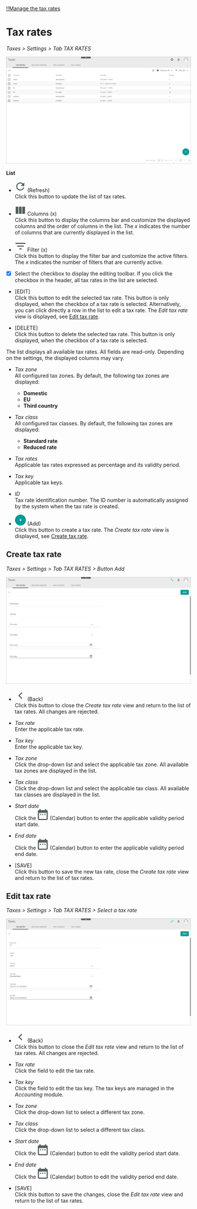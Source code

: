 [!!Manage the tax rates](../Integration/01_ManageTaxRates.md)

[comment]: <> (Add link to Manage tax keys in Accounting if available)

# Tax rates

*Taxes > Settings > Tab TAX RATES*

![Tax rates](../../Assets/Screenshots/Taxes/Settings/TaxRates/TaxRates.png "[Tax rates]")

**List**

- ![Refresh](../../Assets/Icons/Refresh01.png "[Refresh]") (Refresh)   
    Click this button to update the list of tax rates.

- ![Columns](../../Assets/Icons/Columns.png "[Columns]") Columns (x)   
    Click this button to display the columns bar and customize the displayed columns and the order of columns in the list. The *x* indicates the number of columns that are currently displayed in the list.

- ![Filter](../../Assets/Icons/Filter.png "[Filter]") Filter (x)   
    Click this button to display the filter bar and customize the active filters. The *x* indicates the number of filters that are currently active.

- [x]     
    Select the checkbox to display the editing toolbar. If you click the checkbox in the header, all tax rates in the list are selected.

[comment]: <> (Alle Tax rates ausgewählt, aber es ist nicht möglich, etwas zu machen, i.e. keine Editing toolbar angezeigt. Stand: 19.09.22)

- [EDIT]   
    Click this button to edit the selected tax rate. This button is only displayed, when the checkbox of a tax rate is selected. Alternatively, you can click directly a row in the list to edit a tax rate. The *Edit tax rate* view is displayed, see [Edit tax rate](#edit-tax-rate).   

[comment]: <> (Ändern in der Zukunft? In neuer UI, Edit-Fenster werden einfach den Namen des ausgewählten Tax rates/Produktes, usw.; Create-Fenster werden "New ..." heißen. Besprochen in UX-Docu Meeting 08.08.22)

- [DELETE]  
    Click this button to delete the selected tax rate. This button is only displayed, when the checkbox of a tax rate is selected.   


The list displays all available tax rates. All fields are read-only. Depending on the settings, the displayed columns may vary.

- *Tax zone*  
  All configured tax zones. By default, the following tax zones are displayed:
    - **Domestic**
    - **EU**
    - **Third country**

- *Tax class*  
  All configured tax classes. By default, the following tax zones are displayed:
    - **Standard rate**
    - **Reduced rate**  

- *Tax rates*  
    Applicable tax rates expressed as percentage and its validity period.

- *Tax key*  
    Applicable tax keys.

- *ID*  
    Tax rate identification number. The ID number is automatically assigned by the system when the tax rate is created.

- ![Add](../../Assets/Icons/Plus01.png "[Add]") (Add)   
    Click this button to create a tax rate. The *Create tax rate* view is displayed, see [Create tax rate](#create-tax-rate).


## Create tax rate

*Taxes > Settings > Tab TAX RATES > Button Add*

![Create tax rate](../../Assets/Screenshots/Taxes/Settings/TaxRates/CreateTaxRate.png "[Create tax rate]")

- ![Back](../../Assets/Icons/Back02.png "[Back]") (Back)   
    Click this button to close the *Create tax rate* view and return to the list of tax rates. All changes are rejected.

- *Tax rate*  
    Enter the applicable tax rate.

- *Tax key*  
    Enter the applicable tax key.

- *Tax zone*  
    Click the drop-down list and select the applicable tax zone. All available tax zones are displayed in the list.

- *Tax class*  
    Click the drop-down list and select the applicable tax class. All available tax classes are displayed in the list.

- *Start date*   
    Click the ![Calendar](../../Assets/Icons/Calendar.png "[Calendar]") (Calendar) button to enter the applicable validity period start date.

- *End date*  
    Click the ![Calendar](../../Assets/Icons/Calendar.png "[Calendar]") (Calendar) button to enter the applicable validity period end date.

- [SAVE]  
    Click this button to save the new tax rate, close the *Create tax rate* view and return to the list of tax rates.


## Edit tax rate

*Taxes > Settings > Tab TAX RATES > Select a tax rate*

![Edit tax rate](../../Assets/Screenshots/Taxes/Settings/TaxRates/EditTaxRate.png "[Edit tax rate]")

- ![Back](../../Assets/Icons/Back02.png "[Back]") (Back)   
    Click this button to close the *Edit tax rate* view and return to the list of tax rates. All changes are rejected.

- *Tax rate*  
    Click the field to edit the tax rate.

- *Tax key*  
    Click the field to edit the tax key. The tax keys are managed in the *Accounting* module.

- *Tax zone*  
    Click the drop-down list to select a different tax zone.

- *Tax class*  
    Click the drop-down list to select a different tax class.

- *Start date*   
    Click the ![Calendar](../../Assets/Icons/Calendar.png "[Calendar]") (Calendar) button to edit the validity period start date.

- *End date*  
    Click the ![Calendar](../../Assets/Icons/Calendar.png "[Calendar]") (Calendar) button to edit the validity period end date.

- [SAVE]  
    Click this button to save the changes, close the *Edit tax rate* view and return to the list of tax rates.
